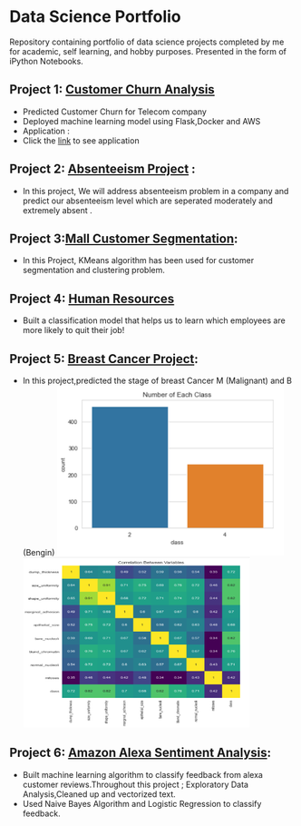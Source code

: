 # Data Science Portfolio
Repository containing portfolio of data science projects completed by me for academic, self learning, and hobby purposes. Presented in the form of iPython Notebooks.


## Project 1: [Customer Churn Analysis](https://github.com/ugursavci/My-Data-Science-Portfolio/tree/main/Customer_Churn_Analysis)

- Predicted Customer Churn for Telecom company
- Deployed machine learning model using Flask,Docker and AWS 
- Application :
- Click the [link](http://ec2-54-86-44-145.compute-1.amazonaws.com:5000/) to see application



## Project 2: [Absenteeism Project](https://github.com/ugursavci/My-Data-Science-Portfolio/tree/main/Absenteeism_Project) : 

- In this project, We will address absenteeism problem in a company and predict our absenteeism level which are seperated moderately and extremely absent .

## Project 3:[Mall Customer Segmentation](https://github.com/ugursavci/My-Data-Science-Portfolio/tree/main/Mall_Customer_Segmentation):

- In this Project, KMeans algorithm has been used for customer segmentation and clustering problem.

## Project 4: [Human Resources](https://github.com/ugursavci/My-Data-Science-Portfolio/tree/main/Human_Resources)

- Built  a classification model that helps us to learn  which employees are more likely to quit their job!

## Project 5: [Breast Cancer Project](https://github.com/ugursavci/My-Data-Science-Portfolio/tree/main/Breast_Cancer_Project-main):

- In this project,predicted the stage of breast Cancer M (Malignant) and B (Bengin)
 <img src='https://github.com/ugursavci/My-Data-Science-Portfolio/blob/main/images/bc_1.png' width="400" height="300" >   <img src='https://github.com/ugursavci/My-Data-Science-Portfolio/blob/main/images/bc_2.png' width="400" height="300" >

## Project 6: [Amazon Alexa Sentiment Analysis](https://github.com/ugursavci/My-Data-Science-Portfolio/blob/main/Public_Relationns/Alexa_Review_Classification.ipynb):

- Built machine learning algorithm to classify feedback from alexa customer reviews.Throughout this project ; Exploratory Data Analysis,Cleaned up and vectorized text.
- Used Naive Bayes Algorithm and Logistic Regression to classify feedback.

